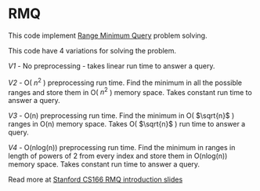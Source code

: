 # RMQ
This code implement [Range Minimum Query](https://en.wikipedia.org/wiki/Range_minimum_query) problem solving.

This code have 4 variations for solving the problem.

*V1* - No preprocessing - takes linear run time to answer a query.

*V2* - O( $n^2$ ) preprocessing run time. Find the minimum in all the possible ranges and store them in O( $n^2$ ) memory space. 
Takes constant run time to answer a query.

*V3* - O(n) preprocessing run time. Find the minimum in O( $\sqrt{n}$ )  ranges in O(n) memory space.
Takes O( $\sqrt{n}$ ) run time to answer a query.

*V4* - O(nlog(n)) preprocessing run time. Find the minimum in ranges in length of powers of 2 from every index 
and store them in O(nlog(n)) memory space. Takes constant run time to answer a query.

Read more at [Stanford CS166 RMQ introduction slides](https://web.stanford.edu/class/archive/cs/cs166/cs166.1146/lectures/00/Small00.pdf)
